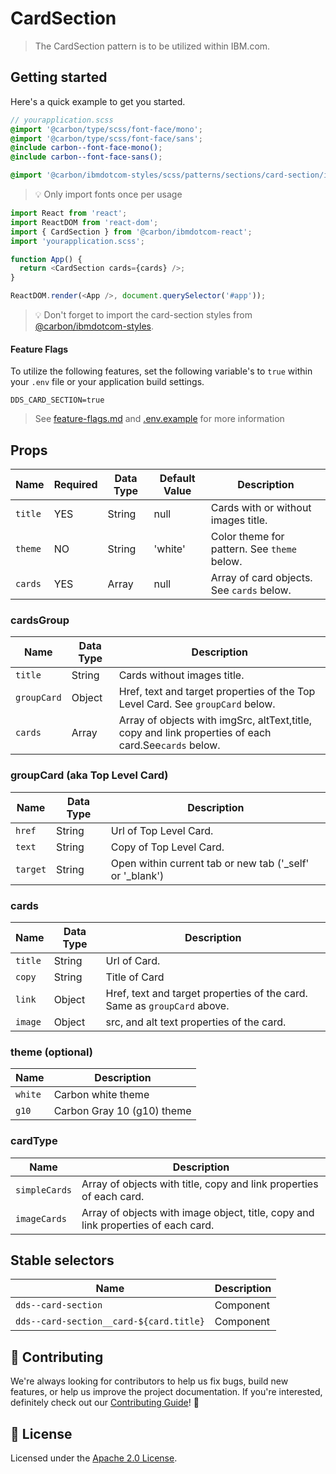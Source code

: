 # CardSection

> The CardSection pattern is to be utilized within IBM.com.

## Getting started

Here's a quick example to get you started.

```scss
// yourapplication.scss
@import '@carbon/type/scss/font-face/mono';
@import '@carbon/type/scss/font-face/sans';
@include carbon--font-face-mono();
@include carbon--font-face-sans();

@import '@carbon/ibmdotcom-styles/scss/patterns/sections/card-section/index';
```

> 💡 Only import fonts once per usage

```javascript
import React from 'react';
import ReactDOM from 'react-dom';
import { CardSection } from '@carbon/ibmdotcom-react';
import 'yourapplication.scss';

function App() {
  return <CardSection cards={cards} />;
}

ReactDOM.render(<App />, document.querySelector('#app'));
```

> 💡 Don't forget to import the card-section styles from
> [@carbon/ibmdotcom-styles](https://github.com/carbon-design-system/ibm-dotcom-library/blob/master/packages/styles).

#### Feature Flags

To utilize the following features, set the following variable's to `true` within
your `.env` file or your application build settings.

```
DDS_CARD_SECTION=true
```

> See
> [feature-flags.md](https://github.com/carbon-design-system/ibm-dotcom-library/blob/master/packages/patterns-react/docs/feature-flags.md)
> and
> [.env.example](https://github.com/carbon-design-system/ibm-dotcom-library/blob/master/packages/patterns-react/.env.example)
> for more information

## Props

| Name    | Required | Data Type | Default Value | Description                                 |
| ------- | -------- | --------- | ------------- | ------------------------------------------- |
| `title` | YES      | String    | null          | Cards with or without images title.         |
| `theme` | NO       | String    | 'white'       | Color theme for pattern. See `theme` below. |
| `cards` | YES      | Array     | null          | Array of card objects. See `cards` below.   |

### cardsGroup

| Name        | Data Type | Description                                                                                          |
| ----------- | --------- | ---------------------------------------------------------------------------------------------------- |
| `title`     | String    | Cards without images title.                                                                          |
| `groupCard` | Object    | Href, text and target properties of the Top Level Card. See `groupCard` below.                       |
| `cards`     | Array     | Array of objects with imgSrc, altText,title, copy and link properties of each card.See`cards` below. |

### groupCard (aka Top Level Card)

| Name     | Data Type | Description                                                |
| -------- | --------- | ---------------------------------------------------------- |
| `href`   | String    | Url of Top Level Card.                                     |
| `text`   | String    | Copy of Top Level Card.                                    |
| `target` | String    | Open within current tab or new tab ('\_self' or '\_blank') |

### cards

| Name    | Data Type | Description                                                              |
| ------- | --------- | ------------------------------------------------------------------------ |
| `title` | String    | Url of Card.                                                             |
| `copy`  | String    | Title of Card                                                            |
| `link`  | Object    | Href, text and target properties of the card. Same as `groupCard` above. |
| `image` | Object    | src, and alt text properties of the card.                                |

### theme (optional)

| Name    | Description                |
| ------- | -------------------------- |
| `white` | Carbon white theme         |
| `g10`   | Carbon Gray 10 (g10) theme |

### cardType

| Name          | Description                                                                       |
| ------------- | --------------------------------------------------------------------------------- |
| `simpleCards` | Array of objects with title, copy and link properties of each card.               |
| `imageCards`  | Array of objects with image object, title, copy and link properties of each card. |

## Stable selectors

| Name                                    | Description |
| --------------------------------------- | ----------- |
| `dds--card-section`                     | Component   |
| `dds--card-section__card-${card.title}` | Component   |

## 🙌 Contributing

We're always looking for contributors to help us fix bugs, build new features,
or help us improve the project documentation. If you're interested, definitely
check out our
[Contributing Guide](https://github.com/carbon-design-system/ibm-dotcom-library/blob/master/.github/CONTRIBUTING.md)!
👀

## 📝 License

Licensed under the
[Apache 2.0 License](https://github.com/carbon-design-system/ibm-dotcom-library/blob/master/LICENSE).
